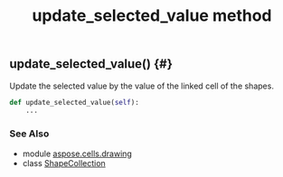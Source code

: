 ﻿---
title: update_selected_value method
second_title: Aspose.Cells for Python via .NET API References
description: 
type: docs
weight: 460
url: /aspose.cells.drawing/shapecollection/update_selected_value/
is_root: false
---

## update_selected_value() {#}

Update the selected value by the value of the linked cell of the shapes.



```python
def update_selected_value(self):
    ...
```





### See Also
* module [aspose.cells.drawing](../../)
* class [ShapeCollection](/cells/python-net/aspose.cells.drawing/shapecollection)
